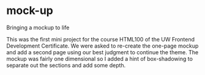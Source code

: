 # mock-up
Bringing a mockup to life

This was the first mini project for the course HTML100 of the UW Frontend Development Certificate. 
We were asked to re-create the one-page mockup and add a second page using our best judgment to continue the theme. 
The mockup was fairly one dimensional so I added a hint of box-shadowing to separate out the sections and add some depth.
